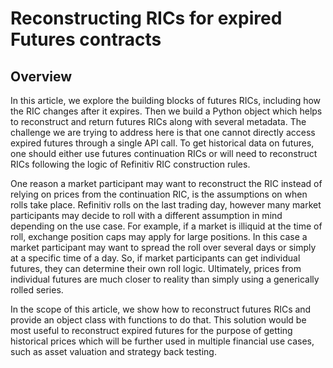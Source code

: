 # Reconstructing RICs for expired Futures contracts

## Overview

In this article, we explore the building blocks of futures RICs, including how the RIC changes after it expires. Then we build a Python object which helps to reconstruct and return futures RICs along with several metadata. The challenge we are trying to address here is that one cannot directly access expired futures through a single API call. To get historical data on futures, one should either use futures continuation RICs or will need to reconstruct RICs following the logic of Refinitiv RIC construction rules. 

One reason a market participant may want to reconstruct the RIC instead of relying on prices from the continuation RIC, is the assumptions on when rolls take place. Refinitiv rolls on the last trading day, however many market participants may decide to roll with a different assumption in mind depending on the use case. For example, if a market is illiquid at the time of roll, exchange position caps may apply for large positions. In this case a market participant may want to spread the roll over several days or simply at a specific time of a day. So, if market participants can get individual futures, they can determine their own roll logic. Ultimately, prices from individual futures are much closer to reality than simply using a generically rolled series. 

In the scope of this article, we show how to reconstruct futures RICs and provide an object class with functions to do that. This solution would be most useful to reconstruct expired futures for the purpose of getting historical prices which will be further used in multiple financial use cases, such as asset valuation and strategy back testing. 
